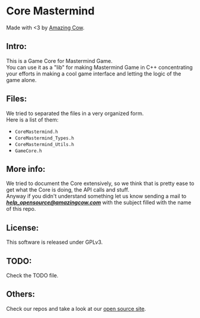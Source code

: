 Core Mastermind 
====

Made with <3 by [Amazing Cow](http://www.amazingcow.com).

<!-- ####################################################################### -->

## Intro:
This is a Game Core for Mastermind Game.   
You can use it as a "lib" for making Mastermind Game in C++ concentrating 
your efforts in making a cool game interface and letting the logic of the 
game alone.


<!-- ####################################################################### -->

## Files:
We tried to separated the files in a very organized form.   
Here is a list of them:

* ```CoreMastermind.h```
* ```CoreMastermind_Types.h```
* ```CoreMastermind_Utils.h```
* ```GameCore.h```


<!-- ####################################################################### -->

## More info:
We tried to document the Core extensively, so we think that is pretty ease to 
get what the Core is doing, the API calls and stuff.   
Anyway if you didn't understand something let us know sending a mail to 
***help_opensource@amazingcow.com***  with the subject filled with the
name of this repo.


<!-- ####################################################################### -->

## License:
This software is released under GPLv3.


<!-- ####################################################################### -->

## TODO:
Check the TODO file.


<!-- ####################################################################### -->

## Others:
Check our repos and take a look at our [open source site](http://opensource.amazingcow.com).

